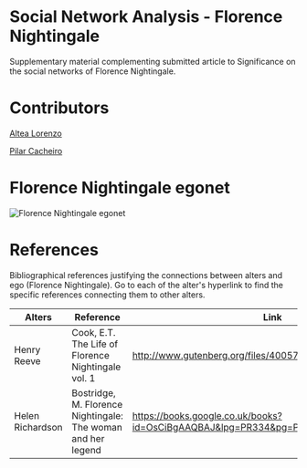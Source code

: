 # Social Network Analysis - Florence Nightingale
Supplementary material complementing submitted article to Significance on the social networks of Florence Nightingale.
# Contributors
[Altea Lorenzo](https://github.com/altealo)

[Pilar Cacheiro](https://github.com/pilarcacheiro)
# Florence Nightingale egonet
![Florence Nightingale egonet](../master/images/fn.network.jpeg)
# References
Bibliographical references justifying the connections between alters and ego (Florence Nightingale). Go to each of the alter's hyperlink to find the specific references connecting them to other alters.

| Alters  | Reference |Link |
| ------------- |------------- |------------- |
| Henry Reeve  |Cook, E.T. The Life of Florence Nightingale vol. 1 |http://www.gutenberg.org/files/40057/40057-h/40057-h.htm  |
| Helen Richardson  |Bostridge, M. Florence Nightingale: The woman and her legend |https://books.google.co.uk/books?id=OsCiBgAAQBAJ&lpg=PR334&pg=PP1#v=onepage&q&f=false |
 


